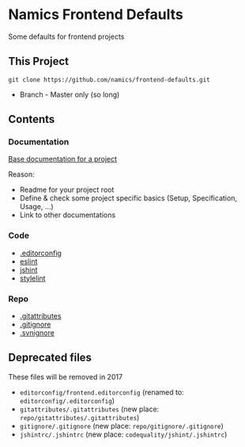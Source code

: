 # Namics Frontend Defaults

Some defaults for frontend projects

## This Project

    git clone https://github.com/namics/frontend-defaults.git

* Branch - Master only (so long)

## Contents

### Documentation

[Base documentation for a project](/doc/README.md)

Reason: 

* Readme for your project root
* Define & check some project specific basics (Setup, Specification, Usage, ...)
* Link to other documentations

### Code

* [.editorconfig](editorconfig/)
* [eslint](codequality/eslint/)
* [jshint](codequality/jshint/)
* [stylelint](codequality/stylelint/)

### Repo

* [.gitattributes](repo/gitattributes/)
* [.gitignore](repo/gitignore/)
* [.svnignore](repo/svnignore/)

## Deprecated files

These files will be removed in 2017

* `editorconfig/frontend.editorconfig` (renamed to: `editorconfig/.editorconfig`)
* `gitattributes/.gitattributes` (new place: `repo/gitattributes/.gitattributes`)
* `gitignore/.gitignore` (new place: `repo/gitignore/.gitignore`)
* `jshintrc/.jshintrc` (new place: `codequality/jshint/.jshintrc`)
